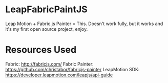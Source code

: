 LeapFabricPaintJS
=================

Leap Motion + Fabric.js Painter = This. Doesn't work fully, but it works and it's my first open source project, enjoy.

Resources Used
=================
Fabric: http://fabricjs.com/
Fabric Painter: https://github.com/christabor/fabricjs-painter
LeapMotion SDK: https://developer.leapmotion.com/leapjs/api-guide
